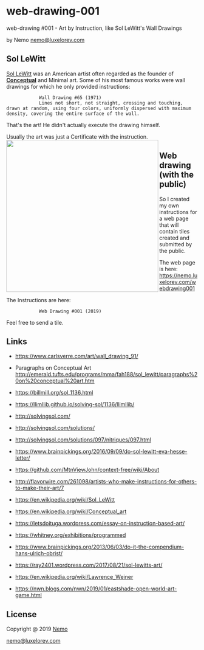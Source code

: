 # web-drawing-001
web-drawing #001 - Art by Instruction, like Sol LeWitt's Wall Drawings

by Nemo <nemo@luxelorev.com>

## Sol LeWitt

[Sol LeWitt](http://en.wikipedia.org/wiki/Sol_LeWitt) was an American artist often regarded as the founder of [__Conceptual__](https://en.wikipedia.org/wiki/Conceptual_art) and Minimal art. Some of his most famous works were wall drawings for which he only provided instructions:
            
```
            Wall Drawing #65 (1971)
            Lines not short, not straight, crossing and touching, drawn at random, using four colors, uniformly dispersed with maximum density, covering the entire surface of the wall.
```

That's the art! He didn't actually execute the drawing himself.

Usually the art was just a Certificate with the instruction.
<img align="left" height="400" src="https://billmill.org/images/sol/lewitt_49_instructions.jpg">

## Web drawing (with the public)

So I created my own instructions for a web page that will contain tiles created and submitted by the public.

The web page is here:  https://nemo.luxelorev.com/webdrawing001

The Instructions are here:
```
            Web Drawing #001 (2019)

```

Feel free to send a tile.
          

## Links

- https://www.carlsverre.com/art/wall_drawing_91/

- Paragraphs on Conceptual Art  http://emerald.tufts.edu/programs/mma/fah188/sol_lewitt/paragraphs%20on%20conceptual%20art.htm

- https://billmill.org/sol_1136.html

- https://llimllib.github.io/solving-sol/1136/llimllib/

- http://solvingsol.com/

- http://solvingsol.com/solutions/

- http://solvingsol.com/solutions/097/nitriques/097.html

- https://www.brainpickings.org/2016/09/09/do-sol-lewitt-eva-hesse-letter/

- https://github.com/MtnViewJohn/context-free/wiki/About

- http://flavorwire.com/261098/artists-who-make-instructions-for-others-to-make-their-art/7

- https://en.wikipedia.org/wiki/Sol_LeWitt

- https://en.wikipedia.org/wiki/Conceptual_art

- https://letsdoituga.wordpress.com/essay-on-instruction-based-art/

- https://whitney.org/exhibitions/programmed

- https://www.brainpickings.org/2013/06/03/do-it-the-compendium-hans-ulrich-obrist/

- https://ray2401.wordpress.com/2017/08/21/sol-lewitts-art/

- https://en.wikipedia.org/wiki/Lawrence_Weiner

- https://nwn.blogs.com/nwn/2019/01/eastshade-open-world-art-game.html

## License

Copyright @ 2019 [Nemo](https://nemo.luxelorev.com)

<nemo@luxelorev.com>

